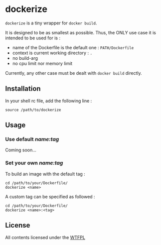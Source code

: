 dockerize
=========

`dockerize` is a tiny wrapper for `docker build`.

It is designed to be as smallest as possible.
Thus, the ONLY use case it is intended to be used for is :

- name of the Dockerfile is the default one : `PATH/Dockerfile`
- context is current working directory : `.`
- no build-arg
- no cpu limit nor memory limit

Currently, any other case must be dealt with `docker build` directly.


## Installation

In your shell rc file, add the following line :

```
source /path/to/dockerize
```


## Usage

### Use default _name:tag_

Coming soon...

### Set your own _name:tag_

To build an image with the default tag :

```
cd /path/to/your/Dockerfile/
dockerize <name>
```

A custom tag can be specified as followed :

```
cd /path/to/your/Dockerfile/
dockerize <name>:<tag>
```


## License

All contents licensed under the [WTFPL](LICENSE)

